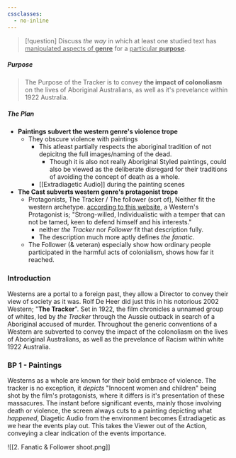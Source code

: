 ```yaml
---
cssclasses:
  - no-inline
---
```

>[!question] Discuss *the way* in which at least one studied text has <u>manipulated aspects of <b>genre</b></u> for a <u>particular <b>purpose</b></u>.

##### **Purpose**
>The Purpose of the Tracker is to convey **the impact of colonoliasm** on the lives of Aboriginal Australians, as well as it's prevelance within 1922 Australia.
##### The Plan
- **Paintings subvert the western genre's violence trope**
	- They obscure violence with paintings
		- This atleast partially respects the aboriginal tradition of not depicitng the full images/naming of the dead.
			- Though it is also not really Aboriginal Styled paintings, could also be viewed as the deliberate disregard for their traditions of avoiding the concept of death as a whole.
		- [[Extradiagetic Audio]] during the painting scenes
- **The Cast subverts western genre's protagonist trope**
	- Protagonists, The Tracker / The follower (sort of), Neither fit the western archetype. 
		  [according to this website](https://classicwestern.wordpress.com/2015/03/13/the-classic-western-protagonist-archetype/), a Western's Protagonist is; "Strong-willed, Individualistic with a temper that can not be tamed, keen to defend  himself and his interests."
		- neither *the Tracker* nor *Follower* fit that description fully.
		- The description much more aptly defines *the fanatic*.
	- The Follower (& veteran) especially show how ordinary people participated in the harmful acts of colonialism, shows how far it reached.
### Introduction
Westerns are a portal to a foreign past, they allow a Director to convey their view of society as it was. Rolf De Heer did just this in his notorious 2002 Western; "**The Tracker**". Set in 1922, the film chronicles a unnamed group of whites, led by *the Tracker* through the Aussie outback in search of a Aboriginal accused of murder. Throughout the generic conventions of a Western are subverted to convey the impact of the colonoliasm on the lives of Aboriginal Australians, as well as the prevelance of Racism within white 1922 Australia.

### BP 1 - Paintings
Westerns as a whole are known for their bold embrace of violence. The tracker is no exception, it *depicts* "Innocent women and children" being shot by the film's protagonists, where it differs is it's presentation of these massacures. The instant before significant events, mainly those involving death or violence, the screen always cuts to a painting depicting what *happened*, Diagetic Audio from the environment becomes Extradiagetic as we hear the events play out. This takes the Viewer out of the Action, conveying a clear indication of the events importance. 

![[2. Fanatic & Follower shoot.png]]






